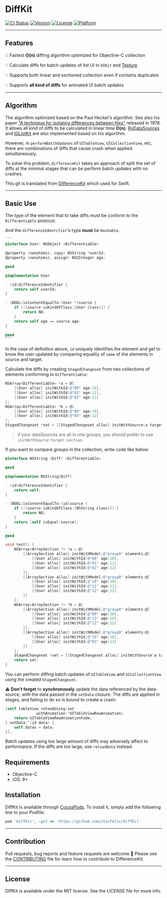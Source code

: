 # DiffKit

[![CI Status](https://img.shields.io/travis/StarFelix/DiffKit.svg?style=flat)](https://travis-ci.org/StarFelix/DiffKit)
[![Version](https://img.shields.io/cocoapods/v/DiffKit.svg?style=flat)](https://cocoapods.org/pods/DiffKit)
[![License](https://img.shields.io/cocoapods/l/DiffKit.svg?style=flat)](https://cocoapods.org/pods/DiffKit)
[![Platform](https://img.shields.io/cocoapods/p/DiffKit.svg?style=flat)](https://cocoapods.org/pods/DiffKit)

---

## Features

💡 Fastest **O(n)** diffing algorithm optimized for Objective-C collection

💡 Calculate diffs for batch updates of list UI in `UIKit` and [Texture](https://github.com/TextureGroup/Texture)

💡 Supports both linear and sectioned collection even if contains duplicates

💡 Supports **all kind of diffs** for animated UI batch updates

---
## Algorithm

The algorithm optimized based on the Paul Heckel's algorithm. 
See also his paper ["A technique for isolating differences between files"](https://dl.acm.org/citation.cfm?id=359467) released in 1978. 
It allows all kind of diffs to be calculated in linear time **O(n)**. 
[RxDataSources](https://github.com/RxSwiftCommunity/RxDataSources) and [IGListKit](https://github.com/Instagram/IGListKit) are also implemented based on his algorithm. 

However, in `performBatchUpdates` of `UITableView`, `UICollectionView`, etc, there are combinations of diffs that cause crash when applied simultaneously.  

To solve this problem, `DifferenceKit` takes an approach of split the set of diffs at the minimal stages that can be perform batch updates with no crashes.

This git is translated from [DifferenceKit](https://github.com/ra1028/DifferenceKit) which used for Swift.

---

## Basic Use

The type of the element that to take diffs must be conform to the `Differentiable` protocol.

And the `differenceIdentifier`'s type **must** be `Hashable`.

~~~objective-c
```
@interface User: NSObject <Differentiable>

@property (nonatomic, copy) NSString *userId;
@property (nonatomic, assign) NSUInteger age;

@end

@implementation User

- (id)differenceIdentifier {
    return self.userId;
}

- (BOOL)isContentEqualTo:(User *)source {
    if (![source isKindOfClass:[User class]]) {
        return NO;
    }
    return self.age == source.age;
}

@end
```
~~~

In the case of definition above, `id` uniquely identifies the element and get to know the user updated by comparing equality of `name` of the elements in source and target.

Calculate the diffs by creating `StagedChangeset` from two collections of elements conforming to `Differentiable`:

```objective-c
NSArray<Differentiable> *a = @[
    [[User alloc] initWithId:@"00" age:10],
    [[User alloc] initWithId:@"01" age:11],
    [[User alloc] initWithId:@"02" age:12]
];
NSArray<Differentiable> *b = @[
    [[User alloc] initWithId:@"00" age:10],
    [[User alloc] initWithId:@"03" age:12]
];
StagedChangeset *set = [[StagedChangeset alloc] initWithSource:a target:b section:0];
```

> if your dataSources are all in one groups, you should prefer to use `initWithSource:target:section`.

If you want to compare groups in the collection, write code like below:

```objective-c
@interface NSString (Diff) <Differentiable>

@end

@implementation NSString(Diff)

- (id)differenceIdentifier {
    return self;
}

- (BOOL)isContentEqualTo:(id)source {
    if (![source isKindOfClass:[NSString class]]) {
        return NO;
    }
    return [self isEqual:source];
}

@end

void test() {
    NSArray<ArraySection *> *a = @[
        [[ArraySection alloc] initWithModel:@"groupA" elements:@[
            [[User alloc] initWithId:@"00" age:10],
            [[User alloc] initWithId:@"01" age:11],
            [[User alloc] initWithId:@"02" age:12]
        ]],
        [[ArraySection alloc] initWithModel:@"groupB" elements:@[
            [[User alloc] initWithId:@"10" age:10],
            [[User alloc] initWithId:@"11" age:11],
            [[User alloc] initWithId:@"12" age:12]
        ]]
    ];
    NSArray<ArraySection *> *b = @[
        [[ArraySection alloc] initWithModel:@"groupA" elements:@[
            [[User alloc] initWithId:@"00" age:10],
            [[User alloc] initWithId:@"13" age:16],
            [[User alloc] initWithId:@"12" age:12]
        ]],
        [[ArraySection alloc] initWithModel:@"groupB" elements:@[
            [[User alloc] initWithId:@"10" age:10],
            [[User alloc] initWithId:@"02" age:12]
        ]]
    ];
    StagedChangeset *set = [[StagedChangeset alloc] initWithSource:a target:b];
    return set;
}
```

You can perform diffing batch updates of `UITableView` and `UICollectionView` using the created `StagedChangeset`.  

⚠️ **Don't forget** to **synchronously** update the data referenced by the data-source, with the data passed in the `setData` closure. The diffs are applied in stages, and failing to do so is bound to create a crash:

```objective-c
[self.tableView reloadUsing:set
              withAnimation:^UITableViewRowAnimation{
    return UITableViewRowAnimationFade;
} setData:^(id data) {
    self.datas = data;
}];
```

Batch updates using too large amount of diffs may adversely affect to performance. If the diffs are too large, use `reloadData` instead.

## Requirements

- Objective-C
- iOS: 9+

## Installation

DiffKit is available through [CocoaPods](https://cocoapods.org). To install it, simply add the following line to your Podfile:

```ruby
pod 'DiffKit', :git => 'https://github.com/starFelix/DiffKit'
```

---

## Contribution

Pull requests, bug reports and feature requests are welcome 🚀
Please see the [CONTRIBUTING](https://github.com/ra1028/DifferenceKit/blob/master/CONTRIBUTING.md) file for learn how to contribute to DifferenceKit. 

---

## License

DiffKit is available under the MIT license. See the LICENSE file for more info.
